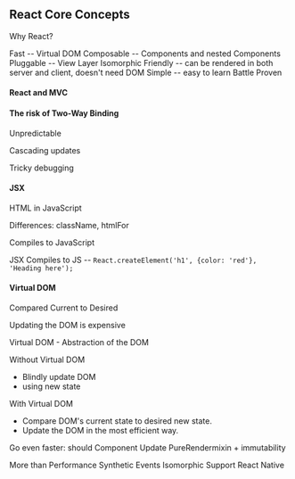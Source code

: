 React Core Concepts
--------------------

Why React?

Fast 				-- Virtual DOM
Composable 			-- Components and nested Components
Pluggable			-- View Layer
Isomorphic Friendly -- can be rendered in both server and client, doesn't need DOM
Simple				-- easy to learn
Battle Proven


#### React and MVC


#### The risk of Two-Way Binding

Unpredictable

Cascading updates

Tricky debugging

#### JSX 

HTML in JavaScript

Differences: className, htmlFor

Compiles to JavaScript

JSX Compiles to JS  -- `React.createElement('h1', {color: 'red'}, 'Heading here');`


#### Virtual DOM

Compared Current to Desired

Updating the DOM is expensive

Virtual DOM - Abstraction of the DOM

Without Virtual DOM
- Blindly update DOM
- using new state


With Virtual DOM
- Compare DOM's current state to desired new state.
- Update the DOM in the most efficient way.


Go even faster: 
should Component Update
PureRendermixin + immutability

More than Performance
Synthetic Events
Isomorphic Support
React Native
 
